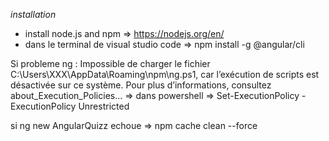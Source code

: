 *installation*

* install node.js and npm => https://nodejs.org/en/
* dans le terminal de visual studio code => npm install -g @angular/cli

Si probleme ng : Impossible de charger le fichier C:\Users\XXX\AppData\Roaming\npm\ng.ps1, car l’exécution de scripts est désactivée sur ce système. Pour plus d’informations, consultez about_Execution_Policies... => dans powershell => Set-ExecutionPolicy -ExecutionPolicy Unrestricted

si ng new AngularQuizz echoue => npm cache clean --force



